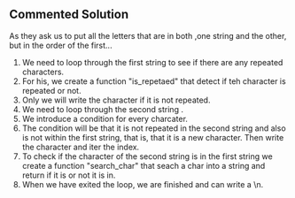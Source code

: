 ## Commented Solution

As they ask us to put all the letters that are in both ,one string and the other, but in the order of the first...
1. We need to loop through the first string to see if there are any repeated characters.
2. For his, we create a function "is_repetaed" that detect if teh character is repeated or not.
3. Only we will write the character if it is not repeated.
4. We need to loop through the second string .
5. We introduce a condition for every charcater.
6. The condition will be that it is not repeated in the second string and also is not within the first string, that is, that it is a new character.
   Then write the character and iter the index.
7. To check if the character of the second string is in the first string we create a function "search_char" that seach a char into a string and return if it is or not it is in.
8. When we have exited the loop, we are finished and can write a \n.

